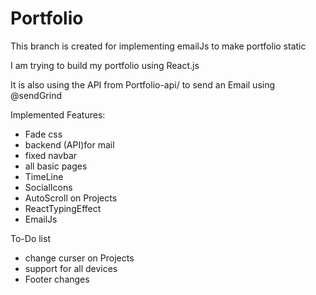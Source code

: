 # Portfolio
This branch is created for implementing emailJs to make portfolio static

I am trying to build my portfolio using React.js 

It is also using the API from Portfolio-api/ to send an Email using @sendGrind

Implemented Features:
- Fade css
- backend (API)for mail
- fixed navbar
- all basic pages
- TimeLine 
- SocialIcons
- AutoScroll on Projects
- ReactTypingEffect
- EmailJs

To-Do list

- change curser on Projects
- support for all devices
- Footer changes
